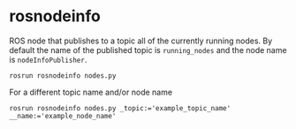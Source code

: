 # rosnodeinfo

ROS node that publishes to a topic all of the currently running nodes. By default the name of the published topic is `running_nodes` and the node name is `nodeInfoPublisher`.

```
rosrun rosnodeinfo nodes.py
```

For a different topic name and/or node name

```
rosrun rosnodeinfo nodes.py _topic:='example_topic_name' __name:='example_node_name'
```


